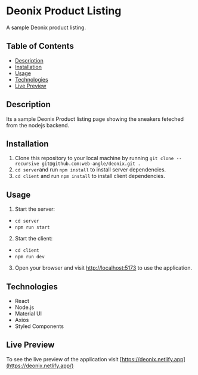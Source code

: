 # Deonix Product Listing

A sample Deonix product listing.

## Table of Contents

- [Description](#description)
- [Installation](#installation)
- [Usage](#usage)
- [Technologies](#technologies)
- [Live Preview](#live-preview)

## Description

Its a sample Deonix Product listing page showing the sneakers feteched from the nodejs backend.

## Installation

1. Clone this repository to your local machine by running `git clone --recursive git@github.com:web-angle/deonix.git .`
2. `cd server`and run `npm install` to install server dependencies.
3. `cd client` and run `npm install` to install client dependencies.

## Usage

1. Start the server:

- `cd server`
- `npm run start`

2. Start the client:

- `cd client`
- `npm run dev`

3. Open your browser and visit [http://localhost:5173](http://localhost:5173) to use the application.

## Technologies

- React
- Node.js
- Material UI
- Axios
- Styled Components

## Live Preview

To see the live preview of the application visit [https://deonix.netlify.app](https://deonix.netlify.app/)
